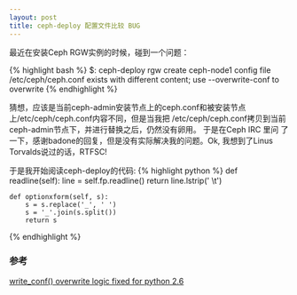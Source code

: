 ```yaml
---
layout: post
title: ceph-deploy 配置文件比较 BUG
---
```


最近在安装Ceph RGW实例的时候，碰到一个问题：

{% highlight bash %}
$: ceph-deploy rgw create ceph-node1
config file /etc/ceph/ceph.conf exists with different content; use --overwrite-conf to overwrite
{% endhighlight %}

猜想，应该是当前ceph-admin安装节点上的ceph.conf和被安装节点上/etc/ceph/ceph.conf内容不同，但是当我把
/etc/ceph/ceph.conf拷贝到当前ceph-admin节点下，并进行替换之后，仍然没有卵用。 于是在Ceph IRC 里问
了一下，感谢badone的回复，但是没有实际解决我的问题。Ok, 我想到了Linus Torvalds说过的话，RTFSC!

于是我开始阅读ceph-deploy的代码:
{% highlight python %}
    def readline(self):
        line = self.fp.readline()
        return line.lstrip(' \t')

    def optionxform(self, s):
        s = s.replace('_', ' ')
        s = '_'.join(s.split())
        return s


{% endhighlight %}




### 参考
[write_conf() overwrite logic fixed for python 2.6](https://github.com/ceph/ceph-deploy/pull/207)

